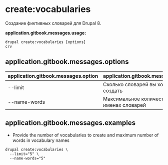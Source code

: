# create:vocabularies
Создание фиктивных словарей для Drupal 8.

**application.gitbook.messages.usage:**
```
drupal create:vocabularies [options]
crv
```

## application.gitbook.messages.options
application.gitbook.messages.option | application.gitbook.messages.details
-------|-------------
--limit | Сколько словарей вы хотите создать
--name-words | Максимальное количество слов в именах словарей

## application.gitbook.messages.examples
* Provide the number of vocabularies to create and maximum number of words in vocabulary names
```
drupal create:vocabularies \
  --limit="5" \
  --name-words="5"
```
